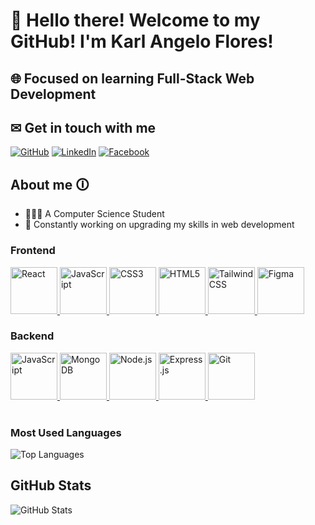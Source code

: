 # 👋 Hello there! Welcome to my GitHub! I'm Karl Angelo Flores!

## 🌐 Focused on learning Full-Stack Web Development

## ✉︎ Get in touch with me

[![GitHub](https://img.shields.io/badge/github-%2324292e.svg?&style=for-the-badge&logo=github&logoColor=white)](https://github.com/KarlAngeloFlores)
[![LinkedIn](https://img.shields.io/badge/linkedin-%231E77B5.svg?&style=for-the-badge&logo=linkedin&logoColor=white)](https://www.linkedin.com/in/karl-angelo-flores-1b5539274/)
[![Facebook](https://img.shields.io/badge/facebook-%232E87FB.svg?&style=for-the-badge&logo=facebook&logoColor=white)](https://www.facebook.com/setbooo/)

## About me 🛈
- 👨🏻‍💻 A Computer Science Student
- 🌱 Constantly working on upgrading my skills in web development

### Frontend
<div>
    <a href="https://reactjs.org/" target="_blank">
        <img src="https://profilinator.rishav.dev/skills-assets/react-original-wordmark.svg" alt="React" height="75" />
    </a>  
    <a href="https://www.javascript.com/" target="_blank">
        <img src="https://profilinator.rishav.dev/skills-assets/javascript-original.svg" alt="JavaScript" height="75" />
    </a>  
    <a href="https://www.w3schools.com/css/" target="_blank">
        <img src="https://profilinator.rishav.dev/skills-assets/css3-original-wordmark.svg" alt="CSS3" height="75" />
    </a>  
    <a href="https://en.wikipedia.org/wiki/HTML5" target="_blank">
        <img src="https://profilinator.rishav.dev/skills-assets/html5-original-wordmark.svg" alt="HTML5" height="75" />
    </a>  
    <a href="https://www.tailwindcss.com/" target="_blank">
        <img src="https://profilinator.rishav.dev/skills-assets/tailwindcss.svg" alt="Tailwind CSS" height="75" />
    </a>  
    <a href="https://www.figma.com/" target="_blank">
        <img src="https://profilinator.rishav.dev/skills-assets/figma-icon.svg" alt="Figma" height="75" />
    </a>  
</div>

### Backend
<div>
    <a href="https://www.javascript.com/" target="_blank">
        <img src="https://profilinator.rishav.dev/skills-assets/javascript-original.svg" alt="JavaScript" height="75" />
    </a>  
    <a href="https://www.mongodb.com/" target="_blank">
        <img src="https://profilinator.rishav.dev/skills-assets/mongodb-original-wordmark.svg" alt="MongoDB" height="75" />
    </a>  
    <a href="https://nodejs.org/" target="_blank">
        <img src="https://profilinator.rishav.dev/skills-assets/nodejs-original-wordmark.svg" alt="Node.js" height="75" />
    </a>  
    <a href="https://expressjs.com/" target="_blank">
        <img src="https://profilinator.rishav.dev/skills-assets/express-original-wordmark.svg" alt="Express.js" height="75" />
    </a>  
    <a href="https://github.com/" target="_blank">
        <img src="https://profilinator.rishav.dev/skills-assets/git-scm-icon.svg" alt="Git" height="75" />
    </a>  
</div>


<br/>

### Most Used Languages
<div>
    <img src="https://github-readme-stats.vercel.app/api/top-langs/?username=KarlAngeloFlores&theme=dark" alt="Top Languages" />
</div>

## GitHub Stats
<div>
    <img src="https://github-readme-stats.vercel.app/api?username=KarlAngeloFlores&show_icons=true&count_private=true&hide_border=true" alt="GitHub Stats" />
</div>
